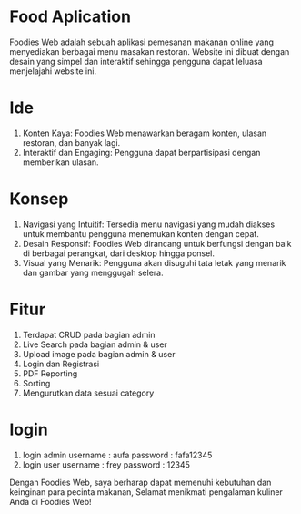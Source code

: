 # Food Aplication

Foodies Web adalah sebuah aplikasi pemesanan makanan online yang menyediakan berbagai menu masakan restoran. Website ini dibuat dengan desain yang simpel dan interaktif sehingga pengguna dapat leluasa menjelajahi website ini.

# Ide

1. Konten Kaya: Foodies Web menawarkan beragam konten, ulasan restoran, dan banyak lagi.
2. Interaktif dan Engaging: Pengguna dapat berpartisipasi dengan memberikan ulasan.

# Konsep

1. Navigasi yang Intuitif: Tersedia menu navigasi yang mudah diakses untuk membantu pengguna menemukan konten dengan cepat.
2. Desain Responsif: Foodies Web dirancang untuk berfungsi dengan baik di berbagai perangkat, dari desktop hingga ponsel.
3. Visual yang Menarik: Pengguna akan disuguhi tata letak yang menarik dan gambar yang menggugah selera.

# Fitur

1. Terdapat CRUD pada bagian admin
2. Live Search pada bagian admin & user
3. Upload image pada bagian admin & user
4. Login dan Registrasi
5. PDF Reporting
6. Sorting
7. Mengurutkan data sesuai category

# login

1. login admin
   username : aufa
   password : fafa12345
2. login user
   username : frey
   password : 12345

Dengan Foodies Web, saya berharap dapat memenuhi kebutuhan dan keinginan para pecinta makanan, Selamat menikmati pengalaman kuliner Anda di Foodies Web!
